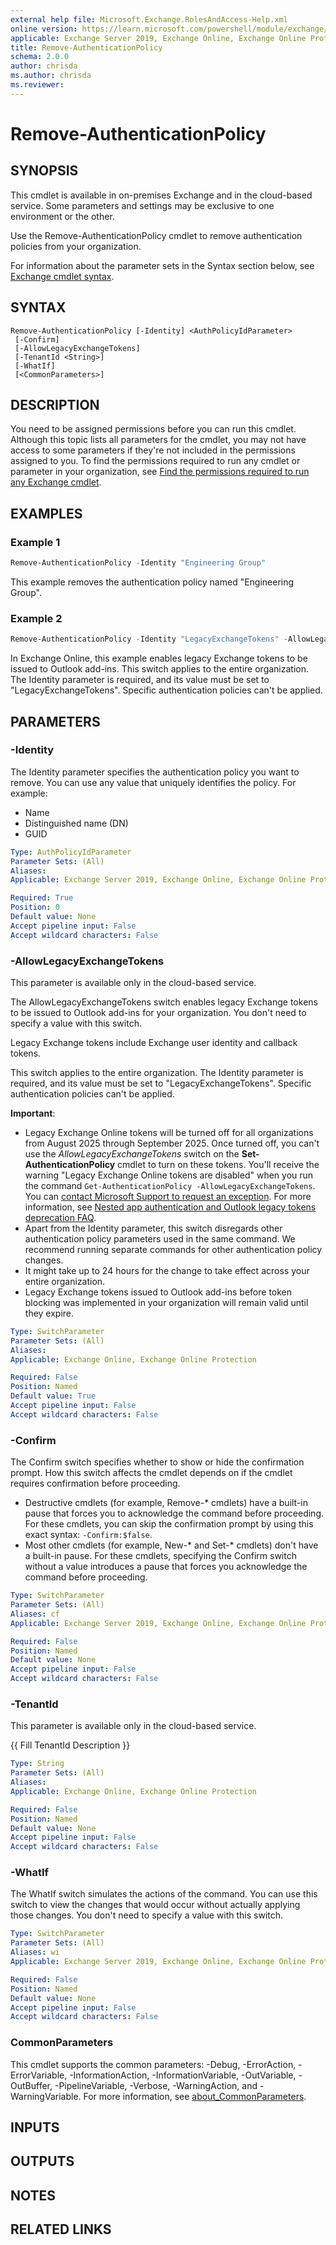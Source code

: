 ```yaml
---
external help file: Microsoft.Exchange.RolesAndAccess-Help.xml
online version: https://learn.microsoft.com/powershell/module/exchange/remove-authenticationpolicy
applicable: Exchange Server 2019, Exchange Online, Exchange Online Protection
title: Remove-AuthenticationPolicy
schema: 2.0.0
author: chrisda
ms.author: chrisda
ms.reviewer:
---
```


# Remove-AuthenticationPolicy

## SYNOPSIS
This cmdlet is available in on-premises Exchange and in the cloud-based service. Some parameters and settings may be exclusive to one environment or the other.

Use the Remove-AuthenticationPolicy cmdlet to remove authentication policies from your organization.

For information about the parameter sets in the Syntax section below, see [Exchange cmdlet syntax](https://learn.microsoft.com/powershell/exchange/exchange-cmdlet-syntax).

## SYNTAX

```
Remove-AuthenticationPolicy [-Identity] <AuthPolicyIdParameter>
 [-Confirm]
 [-AllowLegacyExchangeTokens]
 [-TenantId <String>]
 [-WhatIf]
 [<CommonParameters>]
```

## DESCRIPTION
You need to be assigned permissions before you can run this cmdlet. Although this topic lists all parameters for the cmdlet, you may not have access to some parameters if they're not included in the permissions assigned to you. To find the permissions required to run any cmdlet or parameter in your organization, see [Find the permissions required to run any Exchange cmdlet](https://learn.microsoft.com/powershell/exchange/find-exchange-cmdlet-permissions).

## EXAMPLES

### Example 1
```powershell
Remove-AuthenticationPolicy -Identity "Engineering Group"
```

This example removes the authentication policy named "Engineering Group".

### Example 2
```powershell
Remove-AuthenticationPolicy -Identity "LegacyExchangeTokens" -AllowLegacyExchangeTokens
```

In Exchange Online, this example enables legacy Exchange tokens to be issued to Outlook add-ins. This switch applies to the entire organization. The Identity parameter is required, and its value must be set to "LegacyExchangeTokens". Specific authentication policies can't be applied.

## PARAMETERS

### -Identity
The Identity parameter specifies the authentication policy you want to remove. You can use any value that uniquely identifies the policy. For example:

- Name
- Distinguished name (DN)
- GUID

```yaml
Type: AuthPolicyIdParameter
Parameter Sets: (All)
Aliases:
Applicable: Exchange Server 2019, Exchange Online, Exchange Online Protection

Required: True
Position: 0
Default value: None
Accept pipeline input: False
Accept wildcard characters: False
```

### -AllowLegacyExchangeTokens
This parameter is available only in the cloud-based service.

The AllowLegacyExchangeTokens switch enables legacy Exchange tokens to be issued to Outlook add-ins for your organization. You don't need to specify a value with this switch.

Legacy Exchange tokens include Exchange user identity and callback tokens.

This switch applies to the entire organization. The Identity parameter is required, and its value must be set to "LegacyExchangeTokens". Specific authentication policies can't be applied.

**Important**:

- Legacy Exchange Online tokens will be turned off for all organizations from August 2025 through September 2025. Once turned off, you can't use the _AllowLegacyExchangeTokens_ switch on the **Set-AuthenticationPolicy** cmdlet to turn on these tokens. You'll receive the warning "Legacy Exchange Online tokens are disabled" when you run the command `Get-AuthenticationPolicy -AllowLegacyExchangeTokens`. You can [contact Microsoft Support to request an exception](https://aka.ms/LegacyTokensByOctober). For more information, see [Nested app authentication and Outlook legacy tokens deprecation FAQ](https://learn.microsoft.com/office/dev/add-ins/outlook/faq-nested-app-auth-outlook-legacy-tokens).
- Apart from the Identity parameter, this switch disregards other authentication policy parameters used in the same command. We recommend running separate commands for other authentication policy changes.
- It might take up to 24 hours for the change to take effect across your entire organization.
- Legacy Exchange tokens issued to Outlook add-ins before token blocking was implemented in your organization will remain valid until they expire.

```yaml
Type: SwitchParameter
Parameter Sets: (All)
Aliases:
Applicable: Exchange Online, Exchange Online Protection

Required: False
Position: Named
Default value: True
Accept pipeline input: False
Accept wildcard characters: False
```

### -Confirm
The Confirm switch specifies whether to show or hide the confirmation prompt. How this switch affects the cmdlet depends on if the cmdlet requires confirmation before proceeding.

- Destructive cmdlets (for example, Remove-\* cmdlets) have a built-in pause that forces you to acknowledge the command before proceeding. For these cmdlets, you can skip the confirmation prompt by using this exact syntax: `-Confirm:$false`.
- Most other cmdlets (for example, New-\* and Set-\* cmdlets) don't have a built-in pause. For these cmdlets, specifying the Confirm switch without a value introduces a pause that forces you acknowledge the command before proceeding.

```yaml
Type: SwitchParameter
Parameter Sets: (All)
Aliases: cf
Applicable: Exchange Server 2019, Exchange Online, Exchange Online Protection

Required: False
Position: Named
Default value: None
Accept pipeline input: False
Accept wildcard characters: False
```

### -TenantId
This parameter is available only in the cloud-based service.

{{ Fill TenantId Description }}

```yaml
Type: String
Parameter Sets: (All)
Aliases:
Applicable: Exchange Online, Exchange Online Protection

Required: False
Position: Named
Default value: None
Accept pipeline input: False
Accept wildcard characters: False
```

### -WhatIf
The WhatIf switch simulates the actions of the command. You can use this switch to view the changes that would occur without actually applying those changes. You don't need to specify a value with this switch.

```yaml
Type: SwitchParameter
Parameter Sets: (All)
Aliases: wi
Applicable: Exchange Server 2019, Exchange Online, Exchange Online Protection

Required: False
Position: Named
Default value: None
Accept pipeline input: False
Accept wildcard characters: False
```

### CommonParameters
This cmdlet supports the common parameters: -Debug, -ErrorAction, -ErrorVariable, -InformationAction, -InformationVariable, -OutVariable, -OutBuffer, -PipelineVariable, -Verbose, -WarningAction, and -WarningVariable. For more information, see [about_CommonParameters](https://go.microsoft.com/fwlink/p/?LinkID=113216).

## INPUTS

## OUTPUTS

## NOTES

## RELATED LINKS
